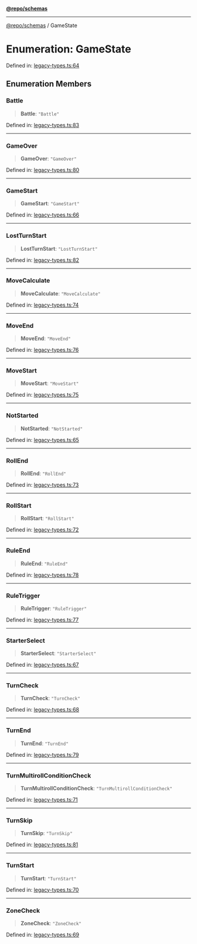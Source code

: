 [**@repo/schemas**](../README.md)

***

[@repo/schemas](../README.md) / GameState

# Enumeration: GameState

Defined in: [legacy-types.ts:64](https://github.com/alexqguo/drinking-board-game-v3/blob/c1651f3f11d4ae3776e0b160a33032601da6e0ad/packages/schemas/src/legacy-types.ts#L64)

## Enumeration Members

### Battle

> **Battle**: `"Battle"`

Defined in: [legacy-types.ts:83](https://github.com/alexqguo/drinking-board-game-v3/blob/c1651f3f11d4ae3776e0b160a33032601da6e0ad/packages/schemas/src/legacy-types.ts#L83)

***

### GameOver

> **GameOver**: `"GameOver"`

Defined in: [legacy-types.ts:80](https://github.com/alexqguo/drinking-board-game-v3/blob/c1651f3f11d4ae3776e0b160a33032601da6e0ad/packages/schemas/src/legacy-types.ts#L80)

***

### GameStart

> **GameStart**: `"GameStart"`

Defined in: [legacy-types.ts:66](https://github.com/alexqguo/drinking-board-game-v3/blob/c1651f3f11d4ae3776e0b160a33032601da6e0ad/packages/schemas/src/legacy-types.ts#L66)

***

### LostTurnStart

> **LostTurnStart**: `"LostTurnStart"`

Defined in: [legacy-types.ts:82](https://github.com/alexqguo/drinking-board-game-v3/blob/c1651f3f11d4ae3776e0b160a33032601da6e0ad/packages/schemas/src/legacy-types.ts#L82)

***

### MoveCalculate

> **MoveCalculate**: `"MoveCalculate"`

Defined in: [legacy-types.ts:74](https://github.com/alexqguo/drinking-board-game-v3/blob/c1651f3f11d4ae3776e0b160a33032601da6e0ad/packages/schemas/src/legacy-types.ts#L74)

***

### MoveEnd

> **MoveEnd**: `"MoveEnd"`

Defined in: [legacy-types.ts:76](https://github.com/alexqguo/drinking-board-game-v3/blob/c1651f3f11d4ae3776e0b160a33032601da6e0ad/packages/schemas/src/legacy-types.ts#L76)

***

### MoveStart

> **MoveStart**: `"MoveStart"`

Defined in: [legacy-types.ts:75](https://github.com/alexqguo/drinking-board-game-v3/blob/c1651f3f11d4ae3776e0b160a33032601da6e0ad/packages/schemas/src/legacy-types.ts#L75)

***

### NotStarted

> **NotStarted**: `"NotStarted"`

Defined in: [legacy-types.ts:65](https://github.com/alexqguo/drinking-board-game-v3/blob/c1651f3f11d4ae3776e0b160a33032601da6e0ad/packages/schemas/src/legacy-types.ts#L65)

***

### RollEnd

> **RollEnd**: `"RollEnd"`

Defined in: [legacy-types.ts:73](https://github.com/alexqguo/drinking-board-game-v3/blob/c1651f3f11d4ae3776e0b160a33032601da6e0ad/packages/schemas/src/legacy-types.ts#L73)

***

### RollStart

> **RollStart**: `"RollStart"`

Defined in: [legacy-types.ts:72](https://github.com/alexqguo/drinking-board-game-v3/blob/c1651f3f11d4ae3776e0b160a33032601da6e0ad/packages/schemas/src/legacy-types.ts#L72)

***

### RuleEnd

> **RuleEnd**: `"RuleEnd"`

Defined in: [legacy-types.ts:78](https://github.com/alexqguo/drinking-board-game-v3/blob/c1651f3f11d4ae3776e0b160a33032601da6e0ad/packages/schemas/src/legacy-types.ts#L78)

***

### RuleTrigger

> **RuleTrigger**: `"RuleTrigger"`

Defined in: [legacy-types.ts:77](https://github.com/alexqguo/drinking-board-game-v3/blob/c1651f3f11d4ae3776e0b160a33032601da6e0ad/packages/schemas/src/legacy-types.ts#L77)

***

### StarterSelect

> **StarterSelect**: `"StarterSelect"`

Defined in: [legacy-types.ts:67](https://github.com/alexqguo/drinking-board-game-v3/blob/c1651f3f11d4ae3776e0b160a33032601da6e0ad/packages/schemas/src/legacy-types.ts#L67)

***

### TurnCheck

> **TurnCheck**: `"TurnCheck"`

Defined in: [legacy-types.ts:68](https://github.com/alexqguo/drinking-board-game-v3/blob/c1651f3f11d4ae3776e0b160a33032601da6e0ad/packages/schemas/src/legacy-types.ts#L68)

***

### TurnEnd

> **TurnEnd**: `"TurnEnd"`

Defined in: [legacy-types.ts:79](https://github.com/alexqguo/drinking-board-game-v3/blob/c1651f3f11d4ae3776e0b160a33032601da6e0ad/packages/schemas/src/legacy-types.ts#L79)

***

### TurnMultirollConditionCheck

> **TurnMultirollConditionCheck**: `"TurnMultirollConditionCheck"`

Defined in: [legacy-types.ts:71](https://github.com/alexqguo/drinking-board-game-v3/blob/c1651f3f11d4ae3776e0b160a33032601da6e0ad/packages/schemas/src/legacy-types.ts#L71)

***

### TurnSkip

> **TurnSkip**: `"TurnSkip"`

Defined in: [legacy-types.ts:81](https://github.com/alexqguo/drinking-board-game-v3/blob/c1651f3f11d4ae3776e0b160a33032601da6e0ad/packages/schemas/src/legacy-types.ts#L81)

***

### TurnStart

> **TurnStart**: `"TurnStart"`

Defined in: [legacy-types.ts:70](https://github.com/alexqguo/drinking-board-game-v3/blob/c1651f3f11d4ae3776e0b160a33032601da6e0ad/packages/schemas/src/legacy-types.ts#L70)

***

### ZoneCheck

> **ZoneCheck**: `"ZoneCheck"`

Defined in: [legacy-types.ts:69](https://github.com/alexqguo/drinking-board-game-v3/blob/c1651f3f11d4ae3776e0b160a33032601da6e0ad/packages/schemas/src/legacy-types.ts#L69)
